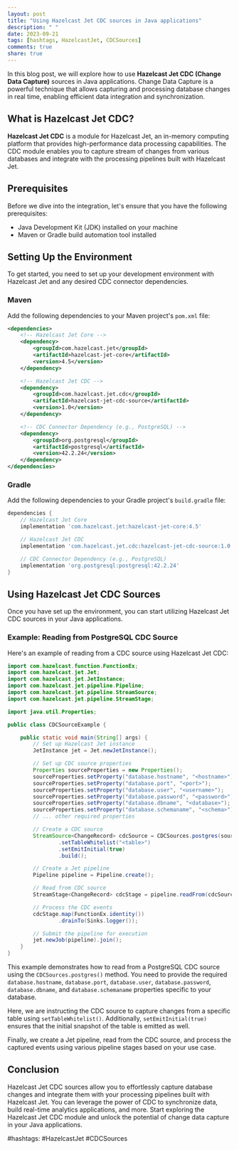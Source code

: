 ```yaml
---
layout: post
title: "Using Hazelcast Jet CDC sources in Java applications"
description: " "
date: 2023-09-21
tags: [hashtags, HazelcastJet, CDCSources]
comments: true
share: true
---
```


In this blog post, we will explore how to use **Hazelcast Jet CDC (Change Data Capture)** sources in Java applications. Change Data Capture is a powerful technique that allows capturing and processing database changes in real time, enabling efficient data integration and synchronization.

## What is Hazelcast Jet CDC?

**Hazelcast Jet CDC** is a module for Hazelcast Jet, an in-memory computing platform that provides high-performance data processing capabilities. The CDC module enables you to capture stream of changes from various databases and integrate with the processing pipelines built with Hazelcast Jet.

## Prerequisites

Before we dive into the integration, let's ensure that you have the following prerequisites:

- Java Development Kit (JDK) installed on your machine
- Maven or Gradle build automation tool installed

## Setting Up the Environment

To get started, you need to set up your development environment with Hazelcast Jet and any desired CDC connector dependencies.

### Maven

Add the following dependencies to your Maven project's `pom.xml` file:

```xml
<dependencies>
    <!-- Hazelcast Jet Core -->
    <dependency>
        <groupId>com.hazelcast.jet</groupId>
        <artifactId>hazelcast-jet-core</artifactId>
        <version>4.5</version>
    </dependency>

    <!-- Hazelcast Jet CDC -->
    <dependency>
        <groupId>com.hazelcast.jet.cdc</groupId>
        <artifactId>hazelcast-jet-cdc-source</artifactId>
        <version>1.0</version>
    </dependency>

    <!-- CDC Connector Dependency (e.g., PostgreSQL) -->
    <dependency>
        <groupId>org.postgresql</groupId>
        <artifactId>postgresql</artifactId>
        <version>42.2.24</version>
    </dependency>
</dependencies>
```

### Gradle

Add the following dependencies to your Gradle project's `build.gradle` file:

```groovy
dependencies {
    // Hazelcast Jet Core
    implementation 'com.hazelcast.jet:hazelcast-jet-core:4.5'

    // Hazelcast Jet CDC
    implementation 'com.hazelcast.jet.cdc:hazelcast-jet-cdc-source:1.0'

    // CDC Connector Dependency (e.g., PostgreSQL)
    implementation 'org.postgresql:postgresql:42.2.24'
}
```

## Using Hazelcast Jet CDC Sources

Once you have set up the environment, you can start utilizing Hazelcast Jet CDC sources in your Java applications.

### Example: Reading from PostgreSQL CDC Source

Here's an example of reading from a CDC source using Hazelcast Jet CDC:

```java
import com.hazelcast.function.FunctionEx;
import com.hazelcast.jet.Jet;
import com.hazelcast.jet.JetInstance;
import com.hazelcast.jet.pipeline.Pipeline;
import com.hazelcast.jet.pipeline.StreamSource;
import com.hazelcast.jet.pipeline.StreamStage;

import java.util.Properties;

public class CDCSourceExample {

    public static void main(String[] args) {
        // Set up Hazelcast Jet instance
        JetInstance jet = Jet.newJetInstance();

        // Set up CDC source properties
        Properties sourceProperties = new Properties();
        sourceProperties.setProperty("database.hostname", "<hostname>");
        sourceProperties.setProperty("database.port", "<port>");
        sourceProperties.setProperty("database.user", "<username>");
        sourceProperties.setProperty("database.password", "<password>");
        sourceProperties.setProperty("database.dbname", "<database>");
        sourceProperties.setProperty("database.schemaname", "<schema>");
        // ... other required properties

        // Create a CDC source
        StreamSource<ChangeRecord> cdcSource = CDCSources.postgres(sourceProperties)
                .setTableWhitelist("<table>")
                .setEmitInitial(true)
                .build();

        // Create a Jet pipeline
        Pipeline pipeline = Pipeline.create();

        // Read from CDC source
        StreamStage<ChangeRecord> cdcStage = pipeline.readFrom(cdcSource);

        // Process the CDC events
        cdcStage.map(FunctionEx.identity())
                .drainTo(Sinks.logger());

        // Submit the pipeline for execution
        jet.newJob(pipeline).join();
    }
}
```

This example demonstrates how to read from a PostgreSQL CDC source using the `CDCSources.postgres()` method. You need to provide the required `database.hostname`, `database.port`, `database.user`, `database.password`, `database.dbname`, and `database.schemaname` properties specific to your database.

Here, we are instructing the CDC source to capture changes from a specific table using `setTableWhitelist()`. Additionally, `setEmitInitial(true)` ensures that the initial snapshot of the table is emitted as well.

Finally, we create a Jet pipeline, read from the CDC source, and process the captured events using various pipeline stages based on your use case.

## Conclusion

Hazelcast Jet CDC sources allow you to effortlessly capture database changes and integrate them with your processing pipelines built with Hazelcast Jet. You can leverage the power of CDC to synchronize data, build real-time analytics applications, and more. Start exploring the Hazelcast Jet CDC module and unlock the potential of change data capture in your Java applications.

#hashtags: #HazelcastJet #CDCSources